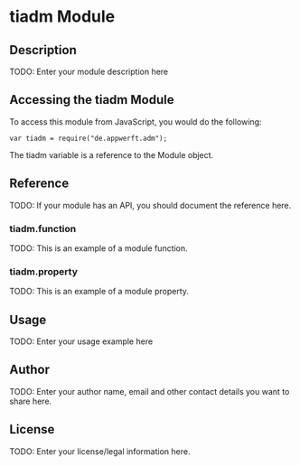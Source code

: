 # tiadm Module

## Description

TODO: Enter your module description here

## Accessing the tiadm Module

To access this module from JavaScript, you would do the following:

    var tiadm = require("de.appwerft.adm");

The tiadm variable is a reference to the Module object.

## Reference

TODO: If your module has an API, you should document
the reference here.

### tiadm.function

TODO: This is an example of a module function.

### tiadm.property

TODO: This is an example of a module property.

## Usage

TODO: Enter your usage example here

## Author

TODO: Enter your author name, email and other contact
details you want to share here.

## License

TODO: Enter your license/legal information here.
